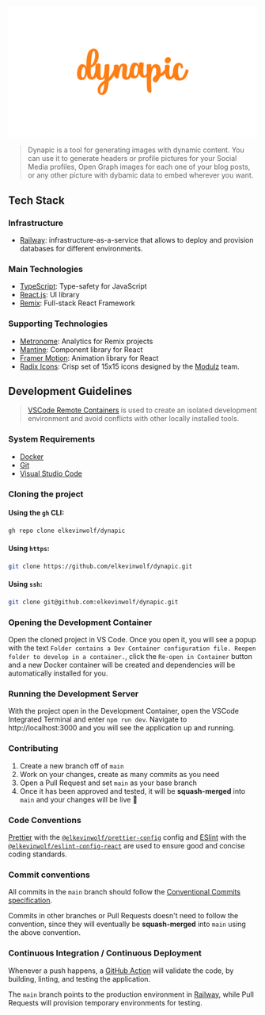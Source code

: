 <p align="center">
  <img alt="CryptoAvenida banner" src="./.github/banner.svg" />
</p>

> Dynapic is a tool for generating images with dynamic content. You can use it to generate headers or profile pictures for your Social Media profiles, Open Graph images for each one of your blog posts, or any other picture with dybamic data to embed wherever you want.

## Tech Stack

### Infrastructure

- [Railway](https://railway.app): infrastructure-as-a-service that allows to deploy and provision databases for different environments.

### Main Technologies

- [TypeScript](https://www.typescriptlang.org/): Type-safety for JavaScript
- [React.js](https://reactjs.org/): UI library
- [Remix](https://remix.run): Full-stack React Framework

### Supporting Technologies

- [Metronome](https://metronome.sh/): Analytics for Remix projects
- [Mantine](https://mantine.dev): Component library for React
- [Framer Motion](https://www.framer.com/motion/): Animation library for React
- [Radix Icons](https://icons.modulz.app/): Crisp set of 15x15 icons designed by the [Modulz](https://modulz.app) team.

## Development Guidelines

> [VSCode Remote Containers](https://code.visualstudio.com/docs/remote/containers) is used to create an isolated development environment and avoid conflicts with other locally installed tools.

### System Requirements

- [Docker](https://docker.com)
- [Git](https://git-scm.com/)
- [Visual Studio Code](https://code.visualstudio.com/)

### Cloning the project

#### Using the `gh` CLI:

```sh
gh repo clone elkevinwolf/dynapic
```

#### Using `https`:

```sh
git clone https://github.com/elkevinwolf/dynapic.git
```

#### Using `ssh`:

```sh
git clone git@github.com:elkevinwolf/dynapic.git
```

### Opening the Development Container

Open the cloned project in VS Code. Once you open it, you will see a popup with the text `Folder contains a Dev Container configuration file. Reopen folder to develop in a container.`, click the `Re-open in Container` button and a new Docker container will be created and dependencies will be automatically installed for you.

### Running the Development Server

With the project open in the Development Container, open the VSCode Integrated Terminal and enter `npm run dev`. Navigate to http://localhost:3000 and you will see the application up and running.

### Contributing

1. Create a new branch off of `main`
2. Work on your changes, create as many commits as you need
3. Open a Pull Request and set `main` as your base branch
4. Once it has been approved and tested, it will be **squash-merged** into `main` and your changes will be live 🚀

### Code Conventions

[Prettier](https://prettier.io) with the [`@elkevinwolf/prettier-config`](https://www.npmjs.com/package/@elkevinwolf/prettier-config) config and [ESlint](https://eslint.org) with the [`@elkevinwolf/eslint-config-react`](https://www.npmjs.com/package/@elkevinwolf/eslint-config-react) are used to ensure good and concise coding standards.

### Commit conventions

All commits in the `main` branch should follow the [Conventional Commits specification](https://www.conventionalcommits.org/en/v1.0.0/).

Commits in other branches or Pull Requests doesn't need to follow the convention, since they will eventually be **squash-merged** into `main` using the above convention.

### Continuous Integration / Continuous Deployment

Whenever a push happens, a [GitHub Action](./.github/workflows/validate.yml) will validate the code, by building, linting, and testing the application.

The `main` branch points to the production environment in [Railway](https://railway.app), while Pull Requests will provision temporary environments for testing.
